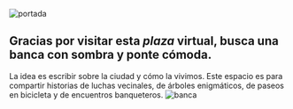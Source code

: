 ![portada](https://user-images.githubusercontent.com/66037367/83179071-1517eb00-a0e7-11ea-9fab-a99950d28434.png)

## **Gracias por visitar esta *plaza* virtual, busca una banca con sombra y ponte cómoda.** 

La idea es escribir sobre la ciudad y cómo la vivimos. Este espacio es para compartir historias de luchas vecinales, de árboles enigmáticos, de paseos en bicicleta y de encuentros banqueteros.
                   ![banca](https://user-images.githubusercontent.com/66037367/83180704-7214a080-a0e9-11ea-8332-fc351a2ab4e5.png)
